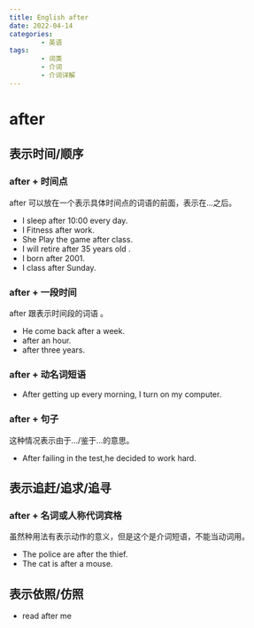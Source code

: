 ```yaml
---
title: English after
date: 2022-04-14
categories:
        - 英语
tags:
        - 词类
        - 介词
        - 介词详解
---
```


# after

## 表示时间/顺序

### after + 时间点

after 可以放在一个表示具体时间点的词语的前面，表示在...之后。

- I sleep after 10:00 every day.
- I Fitness after work.
- She Play the game after class.
- I will retire after 35 years old .
- I born after 2001.
- I class after Sunday.

### after + 一段时间

after 跟表示时间段的词语 。

- He come back after a week.
- after an hour.
- after three years.

### after + 动名词短语

- After getting up every morning, I turn on my computer.

### after + 句子

这种情况表示由于.../鉴于...的意思。

- After failing in the test,he decided to work hard.

## 表示追赶/追求/追寻

### after + 名词或人称代词宾格

虽然种用法有表示动作的意义，但是这个是介词短语，不能当动词用。

- The police are after the thief.
- The cat is after a mouse.

## 表示依照/仿照

- read after me
